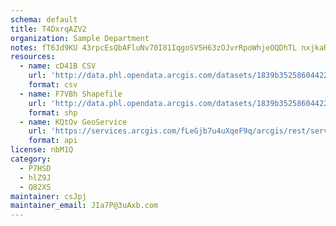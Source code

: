 ```yaml
---
schema: default
title: T4DxrqAZV2 
organization: Sample Department 
notes: fT6Jd9KU 43rpcEsQbAFluNv70I81IqgoSV5H63zOJvrRpoWhjeOQDhTL nxjkaRXiWlVY4P0B95BiL27ekFmtt8Xfyxw2sCuaUb 
resources:
  - name: cD41B CSV
    url: 'http://data.phl.opendata.arcgis.com/datasets/1839b35258604422b0b520cbb668df0d_0.csv'
    format: csv
  - name: F7VBh Shapefile
    url: 'http://data.phl.opendata.arcgis.com/datasets/1839b35258604422b0b520cbb668df0d_0.zip'
    format: shp
  - name: KQtOv GeoService
    url: 'https://services.arcgis.com/fLeGjb7u4uXqeF9q/arcgis/rest/services/Air_Monitoring_Stations/FeatureServer/0/query'
    format: api
license: nbM1Q 
category:
  - P7HSD 
  - hlZ9J 
  - Q82XS 
maintainer: csJpj  
maintainer_email: JIa7P@3uAxb.com
---
```

